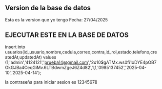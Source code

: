 ## Version de la base de datos
Esta es la version que yo tengo
Fecha: 27/04/2025


## EJECUTAR ESTE EN LA BASE DE DATOS
insert  into usuarios(id_usuario,nombre,cedula,correo,contra,id_rol,estado,telefono,createdAt,updatedAt) values 
(1,'admin','4124121','prueba14@gmail.com','$2a$10$gATMx.ws0fi1oDYE4pOB7OkGJBa4CeqGiMv.6LTBdwmZgeJ6Z4d82',1,1,'0985137452','2025-04-10','2025-04-14');

la contraseña para iniciar sesion es 12345678